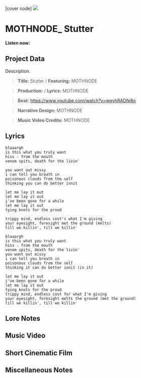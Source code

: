[cover code] ![](57175019_319474918741616_8502199518755923887_n.jpg)

# MOTHNODE_ Stutter

**Listen now:** 

## Project Data

Description.

> **Title:** Stutter / **Featuring:** MOTHNODE

> **Production:**  / **Lyrics:** MOTHNODE

> **Beat:** https://www.youtube.com/watch?v=wqvhRADfe8o

> **Narrative Design:** MOTHNODE

> **Music Video Credits:** MOTHNODE



## Lyrics

```
blaaargh
is this what you truly want
hiss - from the mouth
venom spits, death for the livin'

you want out missy
i can tell you breath in
poisonous clouds from the self
thinking you can do better innit

let me lay it out 
let me lay it out 
i've been gone for a while
let me lay it out
tying knots for the proud

trippy mind, endless cost's what I'm giving
your eyesight, foresight met the ground (melts)
till we killin', till we killin'

blaaargh
is this what you truly want
hiss - from the mouth
venom spits, death for the livin'
you want out missy
i can tell you breath in
poisonous clouds from the self
thinking it can do better innit (in it)

let me lay it out 
i've been gone for a while
let me lay it out
tying knots for the proud
trippy mind, endless cost for what I'm giving
your eyesight, foresight melts the ground (met the ground)
till we killin', till we killin'

```

## Lore Notes

## Music Video

## Short Cinematic Film

## Miscellaneous Notes
